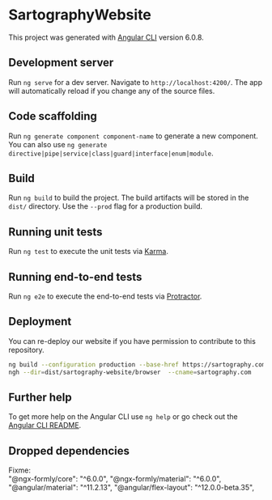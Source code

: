 # SartographyWebsite

This project was generated with [Angular CLI](https://github.com/angular/angular-cli) version 6.0.8.

## Development server

Run `ng serve` for a dev server. Navigate to `http://localhost:4200/`. The app will automatically reload if you change any of the source files.

## Code scaffolding

Run `ng generate component component-name` to generate a new component. You can also use `ng generate directive|pipe|service|class|guard|interface|enum|module`.

## Build

Run `ng build` to build the project. The build artifacts will be stored in the `dist/` directory. Use the `--prod` flag for a production build.

## Running unit tests

Run `ng test` to execute the unit tests via [Karma](https://karma-runner.github.io).

## Running end-to-end tests

Run `ng e2e` to execute the end-to-end tests via [Protractor](http://www.protractortest.org/).

## Deployment
You can re-deploy our website if you have permission to contribute to this repository.  
```bash
ng build --configuration production --base-href https://sartography.com/
ngh --dir=dist/sartography-website/browser  --cname=sartography.com
```

## Further help

To get more help on the Angular CLI use `ng help` or go check out the [Angular CLI README](https://github.com/angular/angular-cli/blob/master/README.md).

## Dropped dependencies
Fixme:  
"@ngx-formly/core": "^6.0.0",
"@ngx-formly/material": "^6.0.0",
"@angular/material": "^11.2.13",
"@angular/flex-layout": "^12.0.0-beta.35",
